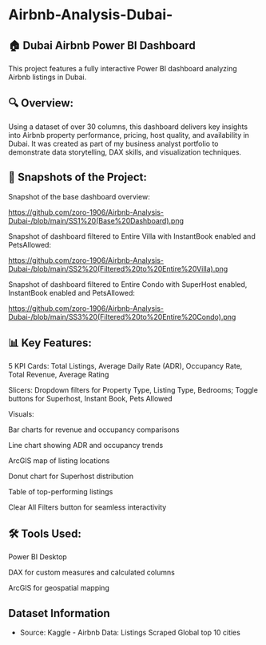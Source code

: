 # Airbnb-Analysis-Dubai-
## 🏠 Dubai Airbnb Power BI Dashboard
This project features a fully interactive Power BI dashboard analyzing Airbnb listings in Dubai.

## 🔍 Overview:
Using a dataset of over 30 columns, this dashboard delivers key insights into Airbnb property performance, pricing, host quality, and availability in Dubai. It was created as part of my business analyst portfolio to demonstrate data storytelling, DAX skills, and visualization techniques.

## 📸 Snapshots of the Project:

Snapshot of the base dashboard overview:

https://github.com/zoro-1906/Airbnb-Analysis-Dubai-/blob/main/SS1%20(Base%20Dashboard).png

Snapshot of dashboard filtered to Entire Villa with InstantBook enabled and PetsAllowed:

https://github.com/zoro-1906/Airbnb-Analysis-Dubai-/blob/main/SS2%20(Filtered%20to%20Entire%20Villa).png

Snapshot of dashboard filtered to Entire Condo with SuperHost enabled, InstantBook enabled and PetsAllowed:

https://github.com/zoro-1906/Airbnb-Analysis-Dubai-/blob/main/SS3%20(Filtered%20to%20Entire%20Condo).png

## 📊 Key Features:
5 KPI Cards: Total Listings, Average Daily Rate (ADR), Occupancy Rate, Total Revenue, Average Rating

Slicers: Dropdown filters for Property Type, Listing Type, Bedrooms; Toggle buttons for Superhost, Instant Book, Pets Allowed

Visuals:

Bar charts for revenue and occupancy comparisons

Line chart showing ADR and occupancy trends

ArcGIS map of listing locations

Donut chart for Superhost distribution

Table of top-performing listings

Clear All Filters button for seamless interactivity

## 🛠️ Tools Used:
Power BI Desktop

DAX for custom measures and calculated columns

ArcGIS for geospatial mapping

## Dataset Information

- Source: Kaggle - Airbnb Data: Listings Scraped Global top 10 cities

